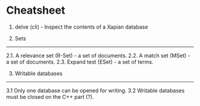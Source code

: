 Cheatsheet
==========

1. delve (cli) - Inspect the contents of a Xapian database


2. Sets
--------

2.1. A relevance set (R-Set) - a set of documents.
2.2. A match set (MSet) - a set of documents.
2.3. Expand test (ESet) - a set of terms.


3. Writable databases
---------------------

3.1 Only one database can be opened for writing.
3.2 Writable databases must be closed on the C++ part (?).
